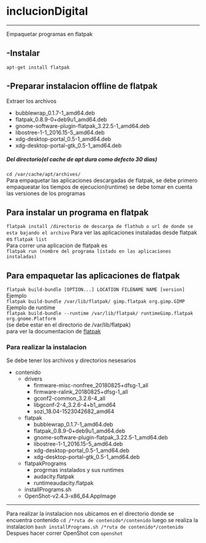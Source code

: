 # inclucionDigital
----------------------------
Empaquetar programas en flatpak  
## -Instalar  
`apt-get install flatpak`  
## -Preparar instalacion offline de flatpak  
Extraer los archivos  
+  bubblewrap_0.1.7-1_amd64.deb
+  flatpak_0.8.9-0+deb9u1_amd64.deb
+  gnome-software-plugin-flatpak_3.22.5-1_amd64.deb
+  libostree-1-1_2016.15-5_amd64.deb
+  xdg-desktop-portal_0.5-1_amd64.deb
+  xdg-desktop-portal-gtk_0.5-1_amd64.deb  
##### Del directorio(el cache de apt dura como defecto 30 dias)  
`cd /var/cache/apt/archives/`  
Para empaquetar las aplicaciones descargadas de flatpak, se debe primero empaqueatar los tiempos de ejecucion(runtime) se debe tomar en cuenta las versiones de los programas  
## Para instalar un programa en flatpak
`flatpak install /directorio de descarga de flathub o url de donde se esta bajando el archivo`
Para ver las aplicaciones instaladas desde flatpak es 
`flatpak list`   
Para correr una aplicacion de flatpak es  
`flatpak run (nombre del programa listado en las aplicaciones instaladas)`
## Para empaquetar las aplicaciones de flatpak  
`flatpak build-bundle [OPTION...] LOCATION FILENAME NAME [version]`  
Ejemplo  
`flatpak build-bundle /var/lib/flatpak/ gimp.flatpak org.gimp.GIMP`
Ejemplo de runtime  
`flatpak build-bundle --runtime /var/lib/flatpak/ runtimeGimp.flatpak  org.gnome.Platform`  
(se debe estar en el directorio de /var/lib/flatpak)  
para ver la documentacion de [flatpak](http://docs.flatpak.org/en/latest/single-file-bundles.html)  
### Para realizar la instalacion  
Se debe tener los archivos y directorios nesesarios
* contenido 
	* drivers 
		* firmware-misc-nonfree_20180825+dfsg-1_all
		* firmware-ralink_20180825+dfsg-1_all
		* gconf2-common_3.2.6-4_all
		* libgconf-2-4_3.2.6-4+b1_amd64
		* sozi_18.04-1523042682_amd64
	* flatpak
		+  bubblewrap_0.1.7-1_amd64.deb
		+  flatpak_0.8.9-0+deb9u1_amd64.deb
		+  gnome-software-plugin-flatpak_3.22.5-1_amd64.deb
		+  libostree-1-1_2016.15-5_amd64.deb
		+  xdg-desktop-portal_0.5-1_amd64.deb
		+  xdg-desktop-portal-gtk_0.5-1_amd64.deb  
	* flatpakPrograms
		* progrmas instalados y sus runtimes 
		* audacity.flatpak
		* runtimeaudacity.flatpak
	* installPrograms.sh
	* OpenShot-v2.4.3-x86_64.AppImage  
---------------------------------------
Para realizar la instalacion nos ubicamos en el directorio donde se encuentra contenido 
`cd /*ruta de contenido*/contenido`
luego se realiza la instalacion 
`bash installPrograms.sh /*ruta de contenido*/contenido`  
Despues hacer correr OpenShot con `openshot` 

	
